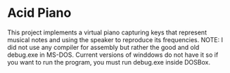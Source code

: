 # Acid Piano
This project implements a virtual piano capturing keys that represent musical notes and using the speaker to reproduce its frequencies. NOTE: I did not use any compiler for assembly but rather the good and old debug.exe in MS-DOS. Current versions of winddows do not have it so if you want to run the program, you must run debug.exe inside DOSBox.
